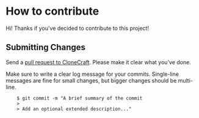 # How to contribute
Hi! Thanks if you've decided to contribute to this project!

## Submitting Changes
Send a [pull request to CloneCraft](https://github.com/RealAnthowo/CloneCraft/pull/new/master). Please make it clear what you've done.

Make sure to write a clear log message for your commits. Single-line messages are fine for small changes, but bigger changes should be multi-line.
```
    $ git commit -m "A brief summary of the commit
    > 
    > Add an optional extended description..."
```
